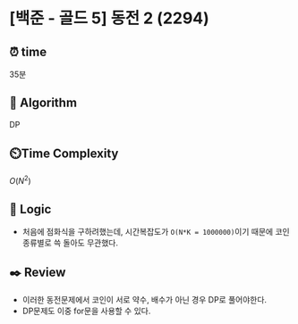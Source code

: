 # [백준 - 골드 5] 동전 2 (2294)
 
## ⏰  **time**
35분

## :pushpin: **Algorithm**
DP

## ⏲️**Time Complexity**
$O(N^2)$

## :round_pushpin: **Logic**
- 처음에 점화식을 구하려했는데, 시간복잡도가 `O(N*K = 1000000)`이기 때문에 코인 종류별로 쓱 돌아도 무관했다.

## :black_nib: **Review**
- 이러한 동전문제에서 코인이 서로 약수, 배수가 아닌 경우 DP로 풀어야한다.
- DP문제도 이중 for문을 사용할 수 있다.
